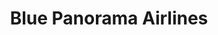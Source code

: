 ---
title: "Blue Panorama Airlines"
url: /la-habana/blue-panorama-airlines/
shop: agencia de viajes
---